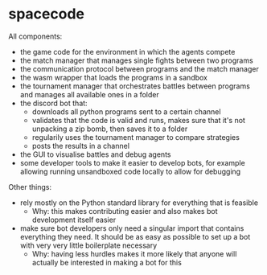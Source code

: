 # spacecode

All components:
- the game code for the environment in which the agents compete
- the match manager that manages single fights between two programs
- the communication protocol between programs and the match manager
- the wasm wrapper that loads the programs in a sandbox
- the tournament manager that orchestrates battles between programs and manages all available ones in a folder
- the discord bot that:
  - downloads all python programs sent to a certain channel
  - validates that the code is valid and runs, makes sure that it's not unpacking a zip bomb, then saves it to a folder
  - regularily uses the tournament manager to compare strategies
  - posts the results in a channel
- the GUI to visualise battles and debug agents
- some developer tools to make it easier to develop bots, for example allowing running unsandboxed code locally to allow for debugging

Other things:
- rely mostly on the Python standard library for everything that is feasible
  - Why: this makes contributing easier and also makes bot development itself easier
- make sure bot developers only need a singular import that contains everything they need. It should be as easy as possible to set up a bot with very very little boilerplate necessary
  - Why: having less hurdles makes it more likely that anyone will actually be interested in making a bot for this
